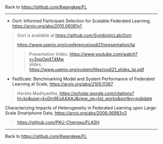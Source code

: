 Back to https://github.com/Kwangkee/FL
***



- Oort: Informed Participant Selection for Scalable Federated Learning, https://arxiv.org/abs/2010.06081v1
>Oort is available at https://github.com/SymbioticLab/Oort

>https://www.usenix.org/conference/osdi21/presentation/lai     
>>Presentation Video: https://www.youtube.com/watch?v=5npOel4T4Mw  
>>slides: https://www.usenix.org/system/files/osdi21_slides_lai.pdf  

- FedScale: Benchmarking Model and System Performance of Federated Learning at Scale, https://arxiv.org/abs/2105.11367
> Harsha Madhyastha, https://scholar.google.com/citations?hl=ko&user=kxDm9EsAAAAJ&view_op=list_works&sortby=pubdate 

Characterizing Impacts of Heterogeneity in Federated Learning upon Large-Scale Smartphone Data, https://arxiv.org/abs/2006.06983v3
>https://github.com/PKU-Chengxu/FLASH  


***
Back to https://github.com/Kwangkee/FL
